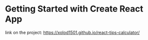 # Getting Started with Create React App
link on the project: https://xolod1501.github.io/react-tips-calculator/